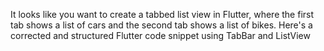 It looks like you want to create a tabbed list view in Flutter, where the first tab shows a list of cars and the second tab shows a list of bikes. Here's a corrected and structured Flutter code snippet using TabBar and ListView
